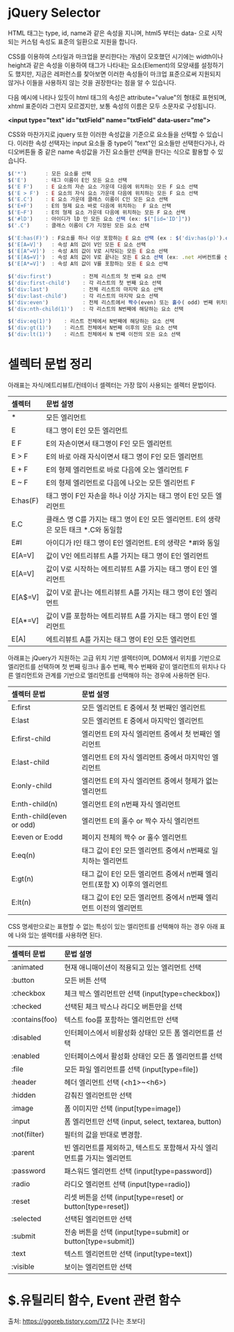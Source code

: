 
# jQuery Selector

HTML 태그는 type, id, name과 같은 속성을 지니며, html5 부터는 data- 으로 시작되는 커스텀 속성도 표준의 일환으로 지원을 합니다.

CSS를 이용하여 스타일과 마크업을 분리한다는 개념이 모호했던 시기에는 width이나 height과 같은 속성을 이용하여 태그가 나타내는 요소(Element)의 모양새를 설정하기도 했지만, 지금은 레퍼런스를 찾아보면 이러한 속성들이 마크업 표준으로써 지원되지 않거나 이들을 사용하지 않는 것을 권장한다는 점을 알 수 있습니다.

다음 예시에 나타나 있듯이 html 태그의 속성은 attribute="value"의 형태로 표현되며, xhtml 표준이라 그런지 모르겠지만, 보통 속성의 이름은 모두 소문자로 구성됩니다.

**&lt;input type="text" id="txtField" name="txtField" data-user="me"&gt;**

CSS와 마찬가지로 jquery 또한 이러한 속성값을 기준으로 요소들을 선택할 수 있습니다. 이러한 속성 선택자는 input 요소들 중 type이 "text"인 요소들만 선택한다거나, 라디오버튼들 중 같은 name 속성값을 가진 요소들만 선택을 한다는 식으로 활용할 수 있습니다.

```javascript
$('*')      : 모든 요소를 선택
$('E')      : 태그 이름이 E인 모든 요소 선택
$('E F')    : E 요소의 자손 요소 가운데 다음에 위치하는 모든 F 요소 선택
$('E > F')  : E 요소의 자식 요소 가운데 다음에 위치하는 모든 F 요소 선택
$('E.C')    : E 요소 가운데 클래스 이름이 C인 모든 요소 선택
$('E+F')    : E의 형제 요소 바로 다음에 위치하는  F 요소 선택
$('E~F')    : E의 형제 요소 가운데 다음에 위치하는 모든 F 요소 선택
$('#lD')    : 아이디가 lD 인 모든 요소 선택 (ex: $("[id='ID']"))
$('.C')     : 클래스 이름이 C가 지정된 모든 요소 선택

$('E:has(F)') : F요소를 하나 이상 포함하는 E 요소 선택 (ex : $('div:has(p)').css();)
$('E[A=V]')   : 속성 A의 값이 V인 모든 E 요소 선택
$('E[A^=V]')  : 속성 A의 값이 V로 시작되는 모든 E 요소 선택
$('E[A$=V]')  : 속성 A의 값이 V로 끝나는 모든 E 요소 선택 (ex: .net 서버컨트롤 선택 시 효과적임)
$('E[A*=V]')  : 속성 A의 값이 V를 포함하는 모든 E 요소 선택

$('div:first')          : 전체 리스트의 첫 번째 요소 선택
$('div:first-child')    : 각 리스트의 첫 번째 요소 선택
$('div:last')           : 전체 리스트의 마지막 요소 선택
$('div:last-child')     : 각 리스트의 마지막 요소 선택
$('div:even')           : 전체 리스트에서 짝수(even) 또는 홀수( odd) 번째 위치한 모든 요소 선택
$('div:nth-child(1)')   : 각 리스트의 N번째에 해당하는 요소 선택

$('div:eq(1)')    : 리스트 전체에서 N번째에 해당하는 요소 선택
$('div:gt(1)')    : 리스트 전체에서 N번째 이후의 모든 요소 선택
$('div:lt(1)')    : 리스트 전체에서 N 번째 이전의 모든 요소 선택
```

# 셀렉터 문법 정리

아래표는 자식/에트리뷰트/컨테이너 셀렉터는 가장 많이 사용되는 셀렉터 문법이다.

| 셀렉터 | 문법 설명|
|:---|:---|
| * | 모든 엘리먼트 |
| E | 태그 명이 E인 모든 엘리먼트 |
| E F | E의 자손이면서 태그명이 F인 모든 엘리먼트 |
| E > F | E의 바로 아래 자식이면서 태그 명이 F인 모든 엘리먼트 |
| E + F | E의 형제 엘리먼트로 바로 다음에 오는 엘리먼트 F |
| E ~ F | E의 형제 엘리먼트로 다음에 나오는 모든 엘리먼트 F |
| E:has(F) | 태그 명이 F인 자손을 하나 이상 가지는 태그 명이 E인 모든 엘리먼트 |
| E.C | 클래스 명 C를 가지는 태그 명이 E인 모든 엘리먼트. E의 생략은 모든 태크 &#42;.C와 동일함 |
| E#I | 아이디가 I인 태그 명이 E인 엘리먼트. E의 생략은  &#42;#I와 동일 |
| E[A=V] | 값이 V인 에트리뷰트 A를 가지는 태그 명이 E인 엘리먼트 |
| E[A=V] | 값이 V로 시작하는 에트리뷰트 A를 가지는 태그 명이 E인 엘리먼트 |
| E[A$=V] | 값이 V로 끝나는 에트리뷰트 A를 가지는 태그 명이 E인 엘리먼트 |
| E[A*=V] | 값이 V를 포함하는 에트리뷰트 A를 가지는 태그 명이 E인 엘리먼트 |
| E[A] | 에트리뷰트 A를 가지는 태그 명이 E인 모든 엘리먼트 |


아래표는 jQuery가 지원하는 고급 위치 기반 셀렉터이며, DOM에서 위치를 기반으로 엘리먼트를 선택하며 첫 번째 링크나 홀수 번째, 짝수 번째와 같이 엘리먼트의 위치나 다른 엘리먼트와 관계를 기반으로 엘리먼트를 선택해야 하는 경우에 사용하면 된다.

| 셀렉터 문법 | 문법 설명 |
|:---|:------|
| E:first | 모든 엘리먼트 E 중에서 첫 번째인 엘리먼트 |
| E:last | 모든 엘리먼트 E 중에서 마지막인 엘리먼트 |
| E:first-child | 엘리먼트 E의 자식 엘리먼트 중에서 첫 번째인 엘리먼트 |
| E:last-child | 엘리먼트 E의 자식 엘리먼트 중에서 마지막인 엘리먼트 |
| E:only-child | 엘리먼트 E의 자식 엘리먼트 중에서 형제가 없는 엘리먼트 |
| E:nth-child(n) | 엘리먼트 E의 n번째 자식 엘리먼트 |
| E:nth-child(even or odd) | 엘리먼트 E의 홀수 or 짝수 자식 엘리먼트 |
| E:even or E:odd | 페이지 전체의 짝수 or 홀수 엘리먼트 |
| E:eq(n) | 태그 값이 E인 모든 엘리먼트 중에서 n번째로 일치하는 엘리먼트 |
| E:gt(n) | 태그 값이 E인 모든 엘리먼트 중에서 n번째 엘리먼트(포함 X) 이후의 엘리먼트 |
| E:lt(n) | 태그 값이 E인 모든 엘리먼트 중에서 n번째 엘리먼트 이전의 엘리먼트 |

CSS 명세만으로는 표현할 수 없는 특성이 있는 엘리먼트를 선택해야 하는 경우 아래 표에 나와 있는 셀렉터를 사용하면 된다.

| 셀렉터 문법 | 문법 설명 |
|:---|:---|
| :animated | 현재 애니매이션이 적용되고 있는 엘리먼트 선택 |
| :button | 모든 버튼 선택 |
| :checkbox | 체크 박스 엘리먼트만 선택 (input[type=checkbox]) |
| :checked | 선택된 체크 박스나 라디오 버튼만을 선택 |
| :contains(foo) | 텍스트 foo를 포함하는 엘리먼트만 선택 |
| :disabled | 인터페이스에서 비활성화 상태인 모든 폼 엘리먼트를 선택 |
| :enabled | 인터페이스에서 활성화 상태인 모든 폼 엘리먼트를 선택 |
| :file | 모든 파일 엘리먼트를 선택 (input[type=file]) |
| :header | 헤더 엘리먼트 선택 (&lt;h1&gt;~&lt;h6&gt;) |
| :hidden | 감춰진 엘리먼트만 선택 |
| :image | 폼 이미지만 선택 (input[type=image]) |
| :input | 폼 엘리먼트만 선택 (input, select, textarea, button) |
| :not(filter) | 필터의 값을 반대로 변경함. |
| :parent | 빈 엘리먼트를 제외하고, 텍스트도 포함해서 자식 엘리먼트를 가지는 엘리먼트 |
| :password | 패스워드 엘리먼트 선택 (input[type=password]) |
| :radio | 라디오 엘리먼트 선택 (input[type=radio]) |
| :reset | 리셋 버튼을 선택 (input[type=reset] or button[type=reset]) |
| :selected | 선택된 엘리먼트만 선택 |
| :submit | 전송 버튼을 선택 (input[type=submit] or button[type=submit]) |
| :text | 텍스트 엘리먼트만 선택 (input[type=text]) |
| :visible | 보이는 엘리먼트만 선택  |

# $.유틸리티 함수, Event 관련 함수

출처: https://ggoreb.tistory.com/172 [나는 초보다]
